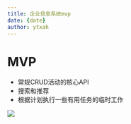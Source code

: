 ```yaml
---
title: 企业信息系统mvp
date: {date}
author: ytxah
---
```

# MVP
- 常规CRUD活动的核心API
- 搜索和推荐
- 根据计划执行一些有用任务的临时工作

![](https://cdn.nlark.com/yuque/0/2023/jpeg/240893/1693461910545-0faca2be-966e-4bb5-a6c8-5b7807025dc8.jpeg)